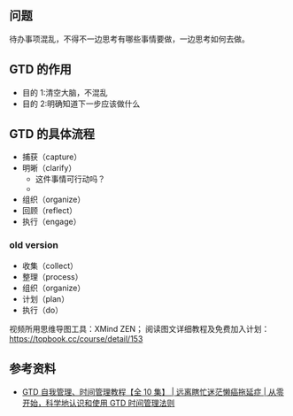 ## 问题

待办事项混乱，不得不一边思考有哪些事情要做，一边思考如何去做。

## GTD 的作用

- 目的 1:清空大脑，不混乱
- 目的 2:明确知道下一步应该做什么

## GTD 的具体流程

- 捕获（capture）
- 明晰（clarify）
  - 这件事情可行动吗？
  -
- 组织（organize）
- 回顾（reflect）
- 执行（engage）

### old version

- 收集（collect）
- 整理（process）
- 组织（organize）
- 计划（plan）
- 执行（do）

视频所用思维导图工具：XMind ZEN；
阅读图文详细教程及免费加入计划：https://topbook.cc/course/detail/153

## 参考资料

- [GTD 自我管理、时间管理教程【全 10 集】 | 远离瞎忙迷茫懒癌拖延症 | 从零开始，科学地认识和使用 GTD 时间管理法则](https://b23.tv/Kca171f)
